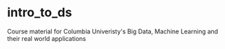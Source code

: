 # intro_to_ds
Course material for Columbia Univeristy's Big Data, Machine Learning and their real world applications
